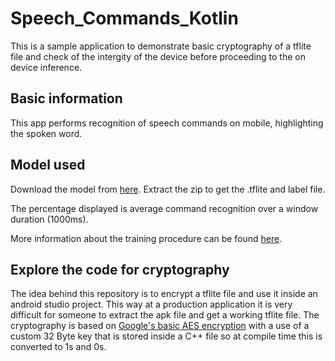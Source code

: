 # Speech_Commands_Kotlin

This is a sample application to demonstrate basic cryptography of a tflite file and check of the intergity of the device before proceeding to the on device inference.

## Basic information

This app performs recognition of speech commands on mobile, highlighting the spoken word.

## Model used
Download the model from [here](https://storage.googleapis.com/download.tensorflow.org/models/tflite/conv_actions_tflite.zip). Extract the zip to get the .tflite and label file.

The percentage displayed is average command recognition over a window duration (1000ms).

More information about the training procedure can be found [here](https://www.tensorflow.org/tutorials/audio/simple_audio).

## Explore the code for cryptography

The idea behind this repository is to encrypt a tflite file and use it inside an android studio project. This way at a production application it is very difficult for someone to extract the apk file and get a working tflite file. The cryptography is based on [Google's basic AES encryption](https://developer.android.com/guide/topics/security/cryptography#encrypt-message) with a use of a custom 32 Byte key that is stored inside a C++ file so at compile time this is converted to 1s and 0s.

